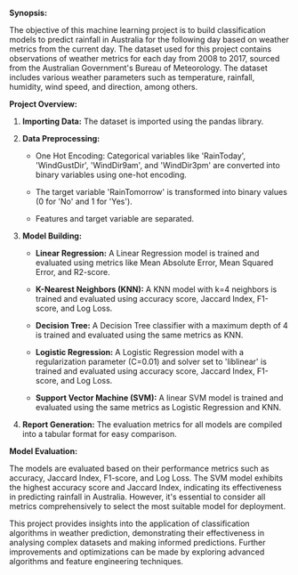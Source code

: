 **Synopsis:**

The objective of this machine learning project is to build
classification models to predict rainfall in Australia for the following
day based on weather metrics from the current day. The dataset used for
this project contains observations of weather metrics for each day from
2008 to 2017, sourced from the Australian Government\'s Bureau of
Meteorology. The dataset includes various weather parameters such as
temperature, rainfall, humidity, wind speed, and direction, among
others.

**Project Overview:**

1.  **Importing Data:** The dataset is imported using the pandas
    library.

2.  **Data Preprocessing:**

    -   One Hot Encoding: Categorical variables like \'RainToday\',
        \'WindGustDir\', \'WindDir9am\', and \'WindDir3pm\' are
        converted into binary variables using one-hot encoding.

    -   The target variable \'RainTomorrow\' is transformed into binary
        values (0 for \'No\' and 1 for \'Yes\').

    -   Features and target variable are separated.

3.  **Model Building:**

    -   **Linear Regression:** A Linear Regression model is trained and
        evaluated using metrics like Mean Absolute Error, Mean Squared
        Error, and R2-score.

    -   **K-Nearest Neighbors (KNN):** A KNN model with k=4 neighbors is
        trained and evaluated using accuracy score, Jaccard Index,
        F1-score, and Log Loss.

    -   **Decision Tree:** A Decision Tree classifier with a maximum
        depth of 4 is trained and evaluated using the same metrics as
        KNN.

    -   **Logistic Regression:** A Logistic Regression model with a
        regularization parameter (C=0.01) and solver set to
        \'liblinear\' is trained and evaluated using accuracy score,
        Jaccard Index, F1-score, and Log Loss.

    -   **Support Vector Machine (SVM):** A linear SVM model is trained
        and evaluated using the same metrics as Logistic Regression and
        KNN.

4.  **Report Generation:** The evaluation metrics for all models are
    compiled into a tabular format for easy comparison.

**Model Evaluation:**

The models are evaluated based on their performance metrics such as
accuracy, Jaccard Index, F1-score, and Log Loss. The SVM model exhibits
the highest accuracy score and Jaccard Index, indicating its
effectiveness in predicting rainfall in Australia. However, it\'s
essential to consider all metrics comprehensively to select the most
suitable model for deployment.

This project provides insights into the application of classification
algorithms in weather prediction, demonstrating their effectiveness in
analysing complex datasets and making informed predictions. Further
improvements and optimizations can be made by exploring advanced
algorithms and feature engineering techniques.
